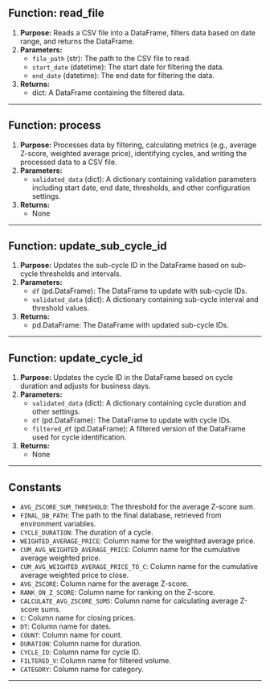 ## Function: read_file

1. **Purpose:** Reads a CSV file into a DataFrame, filters data based on date range, and returns the DataFrame.
2. **Parameters:**
   - `file_path` (str): The path to the CSV file to read.
   - `start_date` (datetime): The start date for filtering the data.
   - `end_date` (datetime): The end date for filtering the data.
3. **Returns:**
   - dict: A DataFrame containing the filtered data.

---

## Function: process

1. **Purpose:** Processes data by filtering, calculating metrics (e.g., average Z-score, weighted average price), identifying cycles, and writing the processed data to a CSV file.
2. **Parameters:**
   - `validated_data` (dict): A dictionary containing validation parameters including start date, end date, thresholds, and other configuration settings.
3. **Returns:**
   - None

---

## Function: update_sub_cycle_id

1. **Purpose:** Updates the sub-cycle ID in the DataFrame based on sub-cycle thresholds and intervals.
2. **Parameters:**
   - `df` (pd.DataFrame): The DataFrame to update with sub-cycle IDs.
   - `validated_data` (dict): A dictionary containing sub-cycle interval and threshold values.
3. **Returns:**
   - pd.DataFrame: The DataFrame with updated sub-cycle IDs.

---

## Function: update_cycle_id

1. **Purpose:** Updates the cycle ID in the DataFrame based on cycle duration and adjusts for business days.
2. **Parameters:**
   - `validated_data` (dict): A dictionary containing cycle duration and other settings.
   - `df` (pd.DataFrame): The DataFrame to update with cycle IDs.
   - `filtered_df` (pd.DataFrame): A filtered version of the DataFrame used for cycle identification.
3. **Returns:**
   - None

---

## Constants

- `AVG_ZSCORE_SUM_THRESHOLD`: The threshold for the average Z-score sum.
- `FINAL_DB_PATH`: The path to the final database, retrieved from environment variables.
- `CYCLE_DURATION`: The duration of a cycle.
- `WEIGHTED_AVERAGE_PRICE`: Column name for the weighted average price.
- `CUM_AVG_WEIGHTED_AVERAGE_PRICE`: Column name for the cumulative average weighted price.
- `CUM_AVG_WEIGHTED_AVERAGE_PRICE_TO_C`: Column name for the cumulative average weighted price to close.
- `AVG_ZSCORE`: Column name for the average Z-score.
- `RANK_ON_Z_SCORE`: Column name for ranking on the Z-score.
- `CALCULATE_AVG_ZSCORE_SUMS`: Column name for calculating average Z-score sums.
- `C`: Column name for closing prices.
- `DT`: Column name for dates.
- `COUNT`: Column name for count.
- `DURATION`: Column name for duration.
- `CYCLE_ID`: Column name for cycle ID.
- `FILTERED_V`: Column name for filtered volume.
- `CATEGORY`: Column name for category.

---
